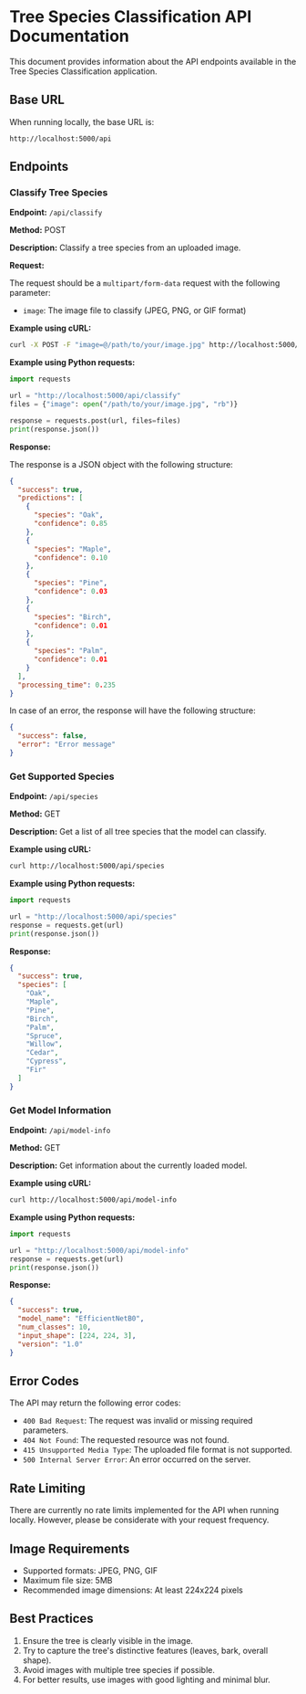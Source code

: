 # Tree Species Classification API Documentation

This document provides information about the API endpoints available in the Tree Species Classification application.

## Base URL

When running locally, the base URL is:

```
http://localhost:5000/api
```

## Endpoints

### Classify Tree Species

**Endpoint:** `/api/classify`

**Method:** POST

**Description:** Classify a tree species from an uploaded image.

**Request:**

The request should be a `multipart/form-data` request with the following parameter:

- `image`: The image file to classify (JPEG, PNG, or GIF format)

**Example using cURL:**

```bash
curl -X POST -F "image=@/path/to/your/image.jpg" http://localhost:5000/api/classify
```

**Example using Python requests:**

```python
import requests

url = "http://localhost:5000/api/classify"
files = {"image": open("/path/to/your/image.jpg", "rb")}

response = requests.post(url, files=files)
print(response.json())
```

**Response:**

The response is a JSON object with the following structure:

```json
{
  "success": true,
  "predictions": [
    {
      "species": "Oak",
      "confidence": 0.85
    },
    {
      "species": "Maple",
      "confidence": 0.10
    },
    {
      "species": "Pine",
      "confidence": 0.03
    },
    {
      "species": "Birch",
      "confidence": 0.01
    },
    {
      "species": "Palm",
      "confidence": 0.01
    }
  ],
  "processing_time": 0.235
}
```

In case of an error, the response will have the following structure:

```json
{
  "success": false,
  "error": "Error message"
}
```

### Get Supported Species

**Endpoint:** `/api/species`

**Method:** GET

**Description:** Get a list of all tree species that the model can classify.

**Example using cURL:**

```bash
curl http://localhost:5000/api/species
```

**Example using Python requests:**

```python
import requests

url = "http://localhost:5000/api/species"
response = requests.get(url)
print(response.json())
```

**Response:**

```json
{
  "success": true,
  "species": [
    "Oak",
    "Maple",
    "Pine",
    "Birch",
    "Palm",
    "Spruce",
    "Willow",
    "Cedar",
    "Cypress",
    "Fir"
  ]
}
```

### Get Model Information

**Endpoint:** `/api/model-info`

**Method:** GET

**Description:** Get information about the currently loaded model.

**Example using cURL:**

```bash
curl http://localhost:5000/api/model-info
```

**Example using Python requests:**

```python
import requests

url = "http://localhost:5000/api/model-info"
response = requests.get(url)
print(response.json())
```

**Response:**

```json
{
  "success": true,
  "model_name": "EfficientNetB0",
  "num_classes": 10,
  "input_shape": [224, 224, 3],
  "version": "1.0"
}
```

## Error Codes

The API may return the following error codes:

- `400 Bad Request`: The request was invalid or missing required parameters.
- `404 Not Found`: The requested resource was not found.
- `415 Unsupported Media Type`: The uploaded file format is not supported.
- `500 Internal Server Error`: An error occurred on the server.

## Rate Limiting

There are currently no rate limits implemented for the API when running locally. However, please be considerate with your request frequency.

## Image Requirements

- Supported formats: JPEG, PNG, GIF
- Maximum file size: 5MB
- Recommended image dimensions: At least 224x224 pixels

## Best Practices

1. Ensure the tree is clearly visible in the image.
2. Try to capture the tree's distinctive features (leaves, bark, overall shape).
3. Avoid images with multiple tree species if possible.
4. For better results, use images with good lighting and minimal blur.